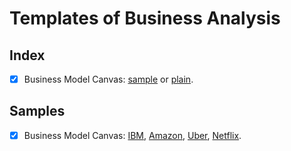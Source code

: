 # Templates of Business Analysis

## Index
- [x] Business Model Canvas: [sample](business-model-canvas-sample.xls) or [plain](Business-Model-Canvas.xls).

## Samples
- [x] Business Model Canvas: [IBM](IBM-Business-Model-Canvas-sample.webp), [Amazon](Amazon-Business-Model-Canvas-sample.webp), [Uber](Uber-Business-Model-Canvas-sample.webp), [Netflix](Netfilx-Business-Model-Canvas-sample.webp).
